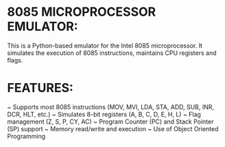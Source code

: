 # 8085 MICROPROCESSOR EMULATOR:
This is a Python-based emulator for the Intel 8085 microprocessor. 
It simulates the execution of 8085 instructions, maintains CPU registers and flags.

# FEATURES:
~ Supports most 8085 instructions (MOV, MVI, LDA, STA, ADD, SUB, INR, DCR, HLT, etc.)
~ Simulates 8-bit registers (A, B, C, D, E, H, L)
~ Flag management (Z, S, P, CY, AC)
~ Program Counter (PC) and Stack Pointer (SP) support
~ Memory read/write and execution
~ Use of Object Oriented Programming
